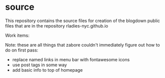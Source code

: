 # source

This repository contains the source files for creation of the blogdown public files that are in the repository rladies-nyc.github.io

Work items:

Note: these are all things that zabore couldn't immediately figure out how to do on first pass:

- replace named links in menu bar with fontawesome icons
- use post tags in some way
- add basic info to top of homepage
